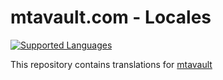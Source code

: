 <h1>mtavault.com - Locales</h1>

<p>
  <a href="https://img.shields.io/badge/languages-5-orange.svg" ><img src="https://img.shields.io/badge/languages-5-orange.svg" alt="Supported Languages"></a>
</p>

<p>This repository contains translations for <a href="https://mtavault.com">mtavault</a></p>
